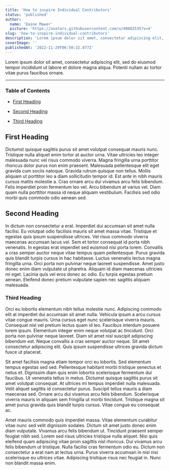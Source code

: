 ```yaml
---
title: 'How to inspire Individual Contributors'
status: 'published'
author:
  name: 'Daine Mawer'
  picture: 'https://avatars.githubusercontent.com/u/48082535?v=4'
slug: 'how-to-inspire-individual-contributors'
description: 'Lorem ipsum dolor sit amet, consectetur adipiscing elit, sed do eiusmod tempor incididunt ut labore et dolore magna aliqua. Potenti nullam ac tortor vitae purus faucibus ornare. '
coverImage: ''
publishedAt: '2022-11-29T06:50:32.877Z'
---
```


Lorem ipsum dolor sit amet, consectetur adipiscing elit, sed do eiusmod tempor incididunt ut labore et dolore magna aliqua. Potenti nullam ac tortor vitae purus faucibus ornare.

---

### Table of Contents

- [First Heading](#first-heading)

- [Second Heading](#second-heading)

- [Third Heading](#third-heading)

## First Heading

Dictumst quisque sagittis purus sit amet volutpat consequat mauris nunc. Tristique nulla aliquet enim tortor at auctor urna. Vitae ultricies leo integer malesuada nunc vel risus commodo viverra. Magna fringilla urna porttitor rhoncus dolor purus non enim praesent. Malesuada pellentesque elit eget gravida cum sociis natoque. Gravida rutrum quisque non tellus. Mollis aliquam ut porttitor leo a diam sollicitudin tempor id. Est ante in nibh mauris cursus mattis molestie a. Cras ornare arcu dui vivamus arcu felis bibendum. Felis imperdiet proin fermentum leo vel. Arcu bibendum at varius vel. Diam quam nulla porttitor massa id neque aliquam vestibulum. Facilisis sed odio morbi quis commodo odio aenean sed.

## Second Heading

In dictum non consectetur a erat. Imperdiet dui accumsan sit amet nulla facilisi. Eu volutpat odio facilisis mauris sit amet massa vitae. Tristique et egestas quis ipsum suspendisse ultrices. Vel risus commodo viverra maecenas accumsan lacus vel. Sem et tortor consequat id porta nibh venenatis. In egestas erat imperdiet sed euismod nisi porta lorem. Convallis a cras semper auctor neque vitae tempus quam pellentesque. Purus gravida quis blandit turpis cursus in hac habitasse. Luctus venenatis lectus magna fringilla urna. Orci porta non pulvinar neque laoreet suspendisse. Amet justo donec enim diam vulputate ut pharetra. Aliquam id diam maecenas ultricies mi eget. Lacinia quis vel eros donec ac odio. Eu turpis egestas pretium aenean. Eleifend donec pretium vulputate sapien nec sagittis aliquam malesuada.

### Third Heading

Orci eu lobortis elementum nibh tellus molestie nunc. Adipiscing commodo elit at imperdiet dui accumsan sit amet nulla. Vehicula ipsum a arcu cursus vitae congue mauris. Urna cursus eget nunc scelerisque viverra mauris. Consequat nisl vel pretium lectus quam id leo. Faucibus interdum posuere lorem ipsum. Elementum integer enim neque volutpat ac tincidunt. Orci porta non pulvinar neque laoreet. Diam sit amet nisl suscipit adipiscing bibendum est. Neque convallis a cras semper auctor neque. Sit amet consectetur adipiscing elit. Quis ipsum suspendisse ultrices gravida dictum fusce ut placerat.

Sit amet facilisis magna etiam tempor orci eu lobortis. Sed elementum tempus egestas sed sed. Pellentesque habitant morbi tristique senectus et netus et. Dignissim diam quis enim lobortis scelerisque fermentum dui faucibus. Ut venenatis tellus in metus. Dictumst quisque sagittis purus sit amet volutpat consequat. At ultrices mi tempus imperdiet nulla malesuada. Velit aliquet sagittis id consectetur purus. Suscipit tellus mauris a diam maecenas sed. Ornare arcu dui vivamus arcu felis bibendum. Scelerisque viverra mauris in aliquam sem fringilla ut morbi tincidunt. Tristique magna sit amet purus gravida quis blandit turpis cursus. Vitae congue eu consequat ac.

Amet mauris commodo quis imperdiet massa. Vitae elementum curabitur vitae nunc sed velit dignissim sodales. Dictum sit amet justo donec enim diam vulputate. Vivamus arcu felis bibendum ut. Tincidunt praesent semper feugiat nibh sed. Lorem sed risus ultricies tristique nulla aliquet. Nisi quis eleifend quam adipiscing vitae proin sagittis nisl rhoncus. Dui vivamus arcu felis bibendum ut tristique. Nulla facilisi cras fermentum odio eu. Dictum non consectetur a erat nam at lectus urna. Purus viverra accumsan in nisl nisi scelerisque eu ultrices vitae. Adipiscing tristique risus nec feugiat in. Nunc non blandit massa enim.

